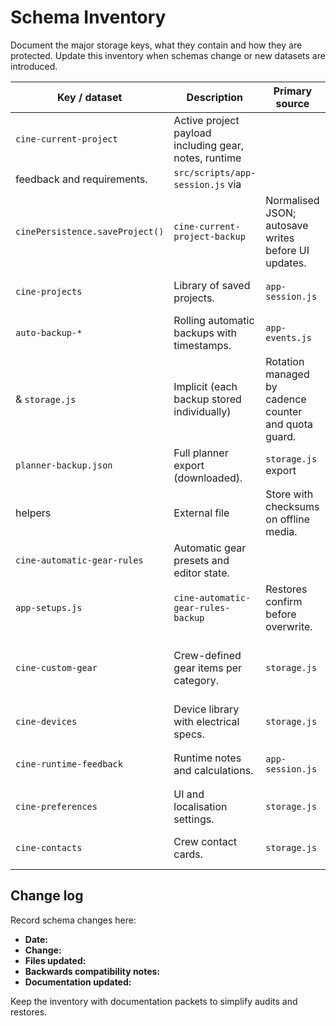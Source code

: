 # Schema Inventory

Document the major storage keys, what they contain and how they are protected.
Update this inventory when schemas change or new datasets are introduced.

| Key / dataset | Description | Primary source | Mirrored backup | Notes |
| --- | --- | --- | --- | --- |
| `cine-current-project` | Active project payload including gear, notes, runtime
feedback and requirements. | `src/scripts/app-session.js` via
`cinePersistence.saveProject()` | `cine-current-project-backup` | Normalised JSON; autosave writes before UI updates. |
| `cine-projects` | Library of saved projects. | `app-session.js` | `cine-projects-backup` | Includes manual saves and imports. |
| `auto-backup-*` | Rolling automatic backups with timestamps. | `app-events.js`
& `storage.js` | Implicit (each backup stored individually) | Rotation managed by cadence counter and quota guard. |
| `planner-backup.json` | Full planner export (downloaded). | `storage.js` export
helpers | External file | Store with checksums on offline media. |
| `cine-automatic-gear-rules` | Automatic gear presets and editor state. |
`app-setups.js` | `cine-automatic-gear-rules-backup` | Restores confirm before overwrite. |
| `cine-custom-gear` | Crew-defined gear items per category. | `storage.js` | `cine-custom-gear-backup` | Stored uncompressed to keep JSON human readable. |
| `cine-devices` | Device library with electrical specs. | `storage.js` | `cine-devices-backup` | Syncs during import/export. |
| `cine-runtime-feedback` | Runtime notes and calculations. | `app-session.js` | `cine-runtime-feedback-backup` | Included in planner exports. |
| `cine-preferences` | UI and localisation settings. | `storage.js` | `cine-preferences-backup` | Guards ensure language/theme persist offline. |
| `cine-contacts` | Crew contact cards. | `storage.js` | `cine-contacts-backup` | Included in exports and share bundles. |

## Change log

Record schema changes here:

- **Date:**
- **Change:**
- **Files updated:**
- **Backwards compatibility notes:**
- **Documentation updated:**

Keep the inventory with documentation packets to simplify audits and restores.

